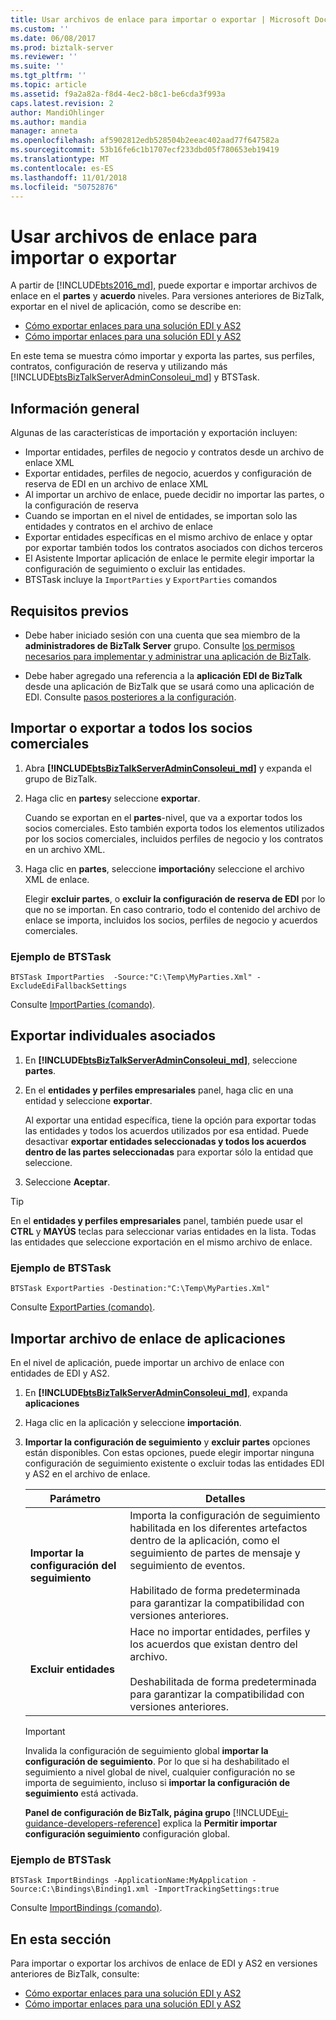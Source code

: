```yaml
---
title: Usar archivos de enlace para importar o exportar | Microsoft Docs
ms.custom: ''
ms.date: 06/08/2017
ms.prod: biztalk-server
ms.reviewer: ''
ms.suite: ''
ms.tgt_pltfrm: ''
ms.topic: article
ms.assetid: f9a2a82a-f8d4-4ec2-b8c1-be6cda3f993a
caps.latest.revision: 2
author: MandiOhlinger
ms.author: mandia
manager: anneta
ms.openlocfilehash: af5902812edb528504b2eeac402aad77f647582a
ms.sourcegitcommit: 53b16fe6c1b1707ecf233dbd05f780653eb19419
ms.translationtype: MT
ms.contentlocale: es-ES
ms.lasthandoff: 11/01/2018
ms.locfileid: "50752876"
---
```

# <a name="use-binding-files-to-import-or-export"></a>Usar archivos de enlace para importar o exportar

A partir de [!INCLUDE[bts2016_md](../includes/bts2016-md.md)], puede exportar e importar archivos de enlace en el **partes** y **acuerdo** niveles. Para versiones anteriores de BizTalk, exportar en el nivel de aplicación, como se describe en: 

* [Cómo exportar enlaces para una solución EDI y AS2](../core/how-to-export-bindings-for-an-edi-as2-solution.md)
* [Cómo importar enlaces para una solución EDI y AS2](../core/how-to-import-bindings-for-an-edi-as2-solution.md)

En este tema se muestra cómo importar y exporta las partes, sus perfiles, contratos, configuración de reserva y utilizando más [!INCLUDE[btsBizTalkServerAdminConsoleui_md](../includes/btsbiztalkserveradminconsoleui-md.md)] y BTSTask. 

## <a name="overview"></a>Información general

Algunas de las características de importación y exportación incluyen:

* Importar entidades, perfiles de negocio y contratos desde un archivo de enlace XML
* Exportar entidades, perfiles de negocio, acuerdos y configuración de reserva de EDI en un archivo de enlace XML
* Al importar un archivo de enlace, puede decidir no importar las partes, o la configuración de reserva
* Cuando se importan en el nivel de entidades, se importan solo las entidades y contratos en el archivo de enlace
* Exportar entidades específicas en el mismo archivo de enlace y optar por exportar también todos los contratos asociados con dichos terceros
* El Asistente Importar aplicación de enlace le permite elegir importar la configuración de seguimiento o excluir las entidades.
* BTSTask incluye la `ImportParties` y `ExportParties` comandos 

## <a name="prerequisites"></a>Requisitos previos

* Debe haber iniciado sesión con una cuenta que sea miembro de la **administradores de BizTalk Server** grupo. Consulte [los permisos necesarios para implementar y administrar una aplicación de BizTalk](../core/permissions-required-for-deploying-and-managing-a-biztalk-application.md).  

* Debe haber agregado una referencia a la **aplicación EDI de BizTalk** desde una aplicación de BizTalk que se usará como una aplicación de EDI. Consulte [pasos posteriores a la configuración](../install-and-config-guides/post-configuration-steps-to-optimize-your-environment.md).

## <a name="import-or-export-all-the-trading-partners"></a>Importar o exportar a todos los socios comerciales
1. Abra **[!INCLUDE[btsBizTalkServerAdminConsoleui_md](../includes/btsbiztalkserveradminconsoleui-md.md)]** y expanda el grupo de BizTalk.
2. Haga clic en **partes**y seleccione **exportar**. 

    Cuando se exportan en el **partes**-nivel, que va a exportar todos los socios comerciales. Esto también exporta todos los elementos utilizados por los socios comerciales, incluidos perfiles de negocio y los contratos en un archivo XML. 

3. Haga clic en **partes**, seleccione **importación**y seleccione el archivo XML de enlace. 

      Elegir **excluir partes**, o **excluir la configuración de reserva de EDI** por lo que no se importan. En caso contrario, todo el contenido del archivo de enlace se importa, incluidos los socios, perfiles de negocio y acuerdos comerciales.     

### <a name="btstask-example"></a>Ejemplo de BTSTask

`BTSTask ImportParties  -Source:"C:\Temp\MyParties.Xml" -ExcludeEdiFallbackSettings`

Consulte [ImportParties (comando)](../core/importparties-command.md).

    
## <a name="export-individual-partners"></a>Exportar individuales asociados
1. En **[!INCLUDE[btsBizTalkServerAdminConsoleui_md](../includes/btsbiztalkserveradminconsoleui-md.md)]**, seleccione **partes**.
2. En el **entidades y perfiles empresariales** panel, haga clic en una entidad y seleccione **exportar**.

    Al exportar una entidad específica, tiene la opción para exportar todas las entidades y todos los acuerdos utilizados por esa entidad. Puede desactivar **exportar entidades seleccionadas y todos los acuerdos dentro de las partes seleccionadas** para exportar sólo la entidad que seleccione.

3. Seleccione **Aceptar**. 

> [!TIP]
> En el **entidades y perfiles empresariales** panel, también puede usar el **CTRL** y **MAYÚS** teclas para seleccionar varias entidades en la lista. Todas las entidades que seleccione exportación en el mismo archivo de enlace.

### <a name="btstask-example"></a>Ejemplo de BTSTask

`BTSTask ExportParties -Destination:"C:\Temp\MyParties.Xml"`

Consulte [ExportParties (comando)](../core/exportparties-command.md).


## <a name="import-application-binding-file"></a>Importar archivo de enlace de aplicaciones

En el nivel de aplicación, puede importar un archivo de enlace con entidades de EDI y AS2. 

1. En **[!INCLUDE[btsBizTalkServerAdminConsoleui_md](../includes/btsbiztalkserveradminconsoleui-md.md)]**, expanda **aplicaciones**
2. Haga clic en la aplicación y seleccione **importación**.
3. **Importar la configuración de seguimiento** y **excluir partes** opciones están disponibles. Con estas opciones, puede elegir importar ninguna configuración de seguimiento existente o excluir todas las entidades EDI y AS2 en el archivo de enlace.

    | Parámetro | Detalles |
    |---|---|
    |**Importar la configuración del seguimiento** | Importa la configuración de seguimiento habilitada en los diferentes artefactos dentro de la aplicación, como el seguimiento de partes de mensaje y seguimiento de eventos. <br/><br/>Habilitado de forma predeterminada para garantizar la compatibilidad con versiones anteriores. |
    | **Excluir entidades**|Hace no importar entidades, perfiles y los acuerdos que existan dentro del archivo. <br/><br/>Deshabilitada de forma predeterminada para garantizar la compatibilidad con versiones anteriores.|

   > [!IMPORTANT]
   > Invalida la configuración de seguimiento global **importar la configuración de seguimiento**. Por lo que si ha deshabilitado el seguimiento a nivel global de nivel, cualquier configuración no se importa de seguimiento, incluso si **importar la configuración de seguimiento** está activada.
   > 
   > **Panel de configuración de BizTalk, página grupo** [!INCLUDE[ui-guidance-developers-reference](../includes/ui-guidance-developers-reference.md)] explica la **Permitir importar configuración seguimiento** configuración global.

### <a name="btstask-example"></a>Ejemplo de BTSTask

`BTSTask ImportBindings -ApplicationName:MyApplication -Source:C:\Bindings\Binding1.xml -ImportTrackingSettings:true`

Consulte [ImportBindings (comando)](../core/importbindings-command.md).

## <a name="in-this-section"></a>En esta sección
Para importar o exportar los archivos de enlace de EDI y AS2 en versiones anteriores de BizTalk, consulte: 

* [Cómo exportar enlaces para una solución EDI y AS2](../core/how-to-export-bindings-for-an-edi-as2-solution.md)
* [Cómo importar enlaces para una solución EDI y AS2](../core/how-to-import-bindings-for-an-edi-as2-solution.md)
